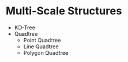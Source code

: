 # Multi-Scale Structures
 * KD-Tree
 * Quadtree
   * Point Quadtree
   * Line Quadtree
   * Polygon Quadtree
